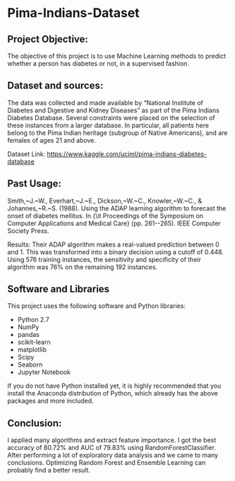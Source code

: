 # Pima-Indians-Dataset
## Project Objective:  
 The objective of this project is to use Machine Learning methods to predict whether a person has diabetes or not, in a supervised fashion.
 
## Dataset and sources:  
The data was collected and made available by “National Institute of Diabetes and Digestive and Kidney Diseases” as part of the Pima Indians Diabetes Database. Several constraints were placed on the selection of these instances from a larger database. In particular, all patients here belong to the Pima Indian heritage (subgroup of Native Americans), and are females of ages 21 and above.

Dataset Link: https://www.kaggle.com/uciml/pima-indians-diabetes-database

## Past Usage:  

Smith,~J.~W., Everhart,~J.~E., Dickson,~W.~C., Knowler,~W.~C., & Johannes,~R.~S. (1988). Using the ADAP learning algorithm to forecast the onset of diabetes mellitus. In {\it Proceedings of the Symposium on Computer Applications and Medical Care} (pp. 261--265). IEEE Computer Society Press.

Results: Their ADAP algorithm makes a real-valued prediction between 0 and 1. This was transformed into a binary decision using a cutoff of 0.448. Using 576 training instances, the sensitivity and specificity of their algorithm was 76% on the remaining 192 instances.

## Software and Libraries
This project uses the following software and Python libraries:

* Python 2.7
* NumPy
* pandas
* scikit-learn
* matplotlib  
* Scipy
* Seaborn
* Jupyter Notebook

If you do not have Python installed yet, it is highly recommended that you install the Anaconda distribution of Python, which already has the above packages and more included.


## Conclusion:  
I applied many algorithms and extract feature importance. I got the best accuracy of 80.72% and AUC of 79.83% using RandomForestClassifier. After performing a lot of exploratory data analysis and we came to many conclusions. Optimizing Random Forest and Ensemble Learning can probably find a better result. 
